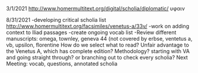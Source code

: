 3/1/2021
http://www.homermultitext.org/digital/scholia/diplomatic/
υφαιν

8/31/2021
-developing critical scholia list
http://www.homermultitext.org/facsimiles/venetus-a/33v/
-work on adding context to Iliad passages
-create ongoing vocab list
-Review different manuscripts: omega, townley, geneva 44 (not covered by erbse, ventetus a, vb, upsilon, florentine
How do we select what to read? Unfair advantage to the Venetus A, which has complete edition?
Methodology? starting with VA and going straight through? or branching out to check every scholia?
Next Meeting: vocab, questions, annotated scholia

